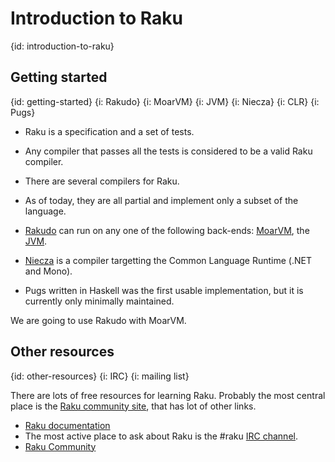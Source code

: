 # Introduction to Raku
{id: introduction-to-raku}

## Getting started
{id: getting-started}
{i: Rakudo}
{i: MoarVM}
{i: JVM}
{i: Niecza}
{i: CLR}
{i: Pugs}


* Raku is a specification and a set of tests.
* Any compiler that passes all the tests is considered to be a valid Raku compiler.
* There are several compilers for Raku.
* As of today, they are all partial and implement only a subset of the language.

* [Rakudo](http://rakudo.org/) can run on any one of the following back-ends: [MoarVM](http://moarvm.com/), the [JVM](http://en.wikipedia.org/wiki/Java_virtual_machine).
* [Niecza](http://github.com/sorear/niecza) is a compiler targetting the Common Language Runtime (.NET and Mono).
* Pugs written in Haskell was the first usable implementation, but it is currently only minimally maintained.

We are going to use Rakudo with MoarVM.

## Other resources
{id: other-resources}
{i: IRC}
{i: mailing list}

There are lots of free resources for learning Raku. Probably the most central place is the <a href="http://www.raku.org/">Raku community site</a>, that has lot of other links.

* [Raku documentation](http://docs.raku.org/)
* The most active place to ask about Raku is the #raku [IRC channel](https://raku.org/community/irc).
* [Raku Community](https://raku.org/community/)
